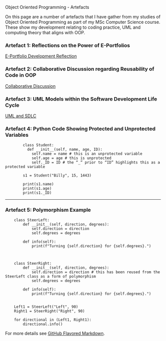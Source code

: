 Object Oriented Programming - Artefacts 

On this page are a number of artefacts that I have gather from my studies of Object Oriented Programming as part of my MSc Computer Science course. These show my development relating to coding practice, UML and computing theory that aligns with OOP.

### Artefact 1: Reflections on the Power of E-Portfolios

[E-Portfolio Development Reflection](/pdf/e_portfolio_development.pdf)

### Artefact 2: Collaborative Discussion regarding Reusability of Code in OOP

[Collaborative Discussion](/pdf/collaborative_discussion.pdf)

### Artefact 3: UML Models within the Software Development Life Cycle

[UML and SDLC](/pdf/uml_in_sdlc.pdf)

### Artefact 4: Python Code Showing Protected and Unprotected Variables

```
        class Student:
          def __init__(self, name, age, ID):
            self.name = name # this is an unprotected variable
            self.age = age # this is unprotected
            self._ID = ID # the “_” prior to “ID” highlights this as a protected variable
        
        s1 = Student("Billy", 15, 1443)
        
        print(s1.name)
        print(s1.age)
        print(s1._ID)
```

---
### Artefact 5: Polymorphism Example

```
    class SteerLeft:
        def __init__(self, direction, degrees):
            self.direction = direction 
            self.degrees = degrees
    
        def info(self):
            print(f"Turning {self.direction} for {self.degrees}.")
    
    
    
    class SteerRight:
        def __init__(self, direction, degrees):
            self.direction = direction # this has been reused from the SteerLeft class as a form of polymorphism
            self.degrees = degrees
    
        def info(self):
            print(f"Turning {self.direction} for {self.degrees}.")
        
    
    Left1 = SteerLeft("Left", 90)
    Right1 = SteerRight("Right", 90)
    
    for directional in (Left1, Right1):
        directional.info()
```


For more details see [GitHub Flavored Markdown](https://guides.github.com/features/mastering-markdown/).
